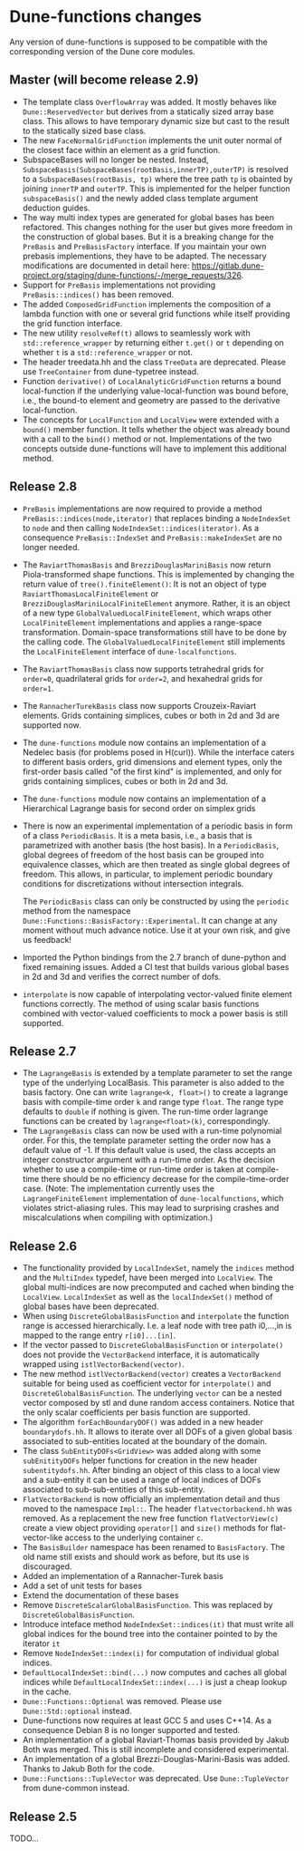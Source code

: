 # Dune-functions changes

Any version of dune-functions is supposed to be compatible with the
corresponding version of the Dune core modules.

## Master (will become release 2.9)

- The template class `OverflowArray` was added. It mostly behaves like `Dune::ReservedVector`
  but derives from a statically sized array base class. This allows to have temporary
  dynamic size but cast to the result to the statically sized base class.
- The new `FaceNormalGridFunction` implements the unit outer normal
  of the closest face within an element as a grid function.
- SubspaceBases will no longer be nested. Instead,
  `SubspaceBasis(SubspaceBases(rootBasis,innerTP),outerTP)`
  is resolved to a `SubspaceBases(rootBasis, tp)` where the tree path `tp`
  is obainted by joining `innerTP` and `outerTP`.
  This is implemented for the helper function `subspaceBasis()`
  and the newly added class template argument deduction guides.
- The way multi index types are generated for global bases has been refactored.
  This changes nothing for the user but gives more freedom in the construction
  of global bases.
  But it is a breaking change for the `PreBasis` and `PreBasisFactory` interface.
  If you maintain your own prebasis implementions, they have to be adapted.
  The necessary modifications are documented in detail here: https://gitlab.dune-project.org/staging/dune-functions/-/merge_requests/326.
- Support for `PreBasis` implementations not providing `PreBasis::indices()`
  has been removed.
- The added `ComposedGridFunction` implements the composition of a
  lambda function with one or several grid functions while itself
  providing the grid function interface.
- The new utility `resolveRef(t)` allows to seamlessly work with
  `std::reference_wrapper` by returning either `t.get()` or `t`
  depending on whether `t` is a  `std::reference_wrapper` or not.
- The header treedata.hh and the class `TreeData` are deprecated.
  Please use `TreeContainer` from dune-typetree instead.
- Function `derivative()` of `LocalAnalyticGridFunction` returns a bound
  local-function if the underlying value-local-function was bound before, i.e.,
  the bound-to element and geometry are passed to the derivative local-function.
- The concepts for `LocalFunction` and `LocalView` were extended with
  a `bound()` member function. It tells whether the object was already
  bound with a call to the `bind()` method or not.  Implementations of
  the two concepts outside dune-functions will have to implement this
  additional method.

## Release 2.8

- `PreBasis` implementations are now required to provide a method
  `PreBasis::indices(node,iterator)` that replaces binding a `NodeIndexSet`
  to `node` and then calling `NodeIndexSet::indices(iterator)`.
  As a consequence `PreBasis::IndexSet` and `PreBasis::makeIndexSet`
  are no longer needed.

- The `RaviartThomasBasis` and `BrezziDouglasMariniBasis` now return
  Piola-transformed shape functions.  This is implemented by changing
  the return value of `tree().finiteElement()`: It is not an object
  of type `RaviartThomasLocalFiniteElement`
  or `BrezziDouglasMariniLocalFiniteElement` anymore. Rather, it is
  an object of a new type `GlobalValuedLocalFiniteElement`, which wraps
  other `LocalFiniteElement` implementations and applies a range-space
  transformation.  Domain-space transformations still have to be done
  by the calling code. The `GlobalValuedLocalFiniteElement` still
  implements the `LocalFiniteElement` interface of `dune-localfunctions`.

- The `RaviartThomasBasis` class now supports tetrahedral grids for `order=0`,
  quadrilateral grids for `order=2`, and hexahedral grids for `order=1`.

- The `RannacherTurekBasis` class now supports Crouzeix-Raviart elements.
  Grids containing simplices, cubes or both in 2d and 3d are supported now.

- The `dune-functions` module now contains an implementation of a
  Nedelec basis (for problems posed in H(curl)).  While the interface
  caters to different basis orders, grid dimensions and element types,
  only the first-order basis called "of the first kind" is implemented,
  and only for grids containing simplices, cubes or both in 2d and 3d.

- The `dune-functions` module now contains an implementation of a Hierarchical Lagrange
  basis for second order on simplex grids

- There is now an experimental implementation of a periodic basis in form
  of a class `PeriodicBasis`.  It is a meta basis, i.e., a basis that is
  parametrized with another basis (the host basis).  In a `PeriodicBasis`,
  global degrees of freedom of the host basis can be grouped into
  equivalence classes, which are then treated as single global degrees
  of freedom.  This allows, in particular, to implement periodic
  boundary conditions for discretizations without intersection integrals.

  The `PeriodicBasis` class can only be constructed by using the `periodic`
  method from the namespace `Dune::Functions::BasisFactory::Experimental`.
  It can change at any moment without much advance notice.  Use it at your
  own risk, and give us feedback!

- Imported the Python bindings from the 2.7 branch of dune-python and fixed remaining issues.
  Added a CI test that builds various global bases in 2d and 3d  and verifies the correct number of dofs.

- `interpolate` is now capable of interpolating vector-valued finite element functions correctly.
  The method of using scalar basis functions combined with vector-valued coefficients to mock a power basis is still supported.

## Release 2.7

- The `LagrangeBasis` is extended by a template parameter to set the range type of
  the underlying LocalBasis. This parameter is also added to the basis factory.
  One can write `lagrange<k, float>()` to create a lagrange basis with compile-time
  order `k` and range type `float`. The range type defaults to `double` if
  nothing is given. The run-time order lagrange functions can be created by
  `lagrange<float>(k)`, correspondingly.
- The `LagrangeBasis` class can now be used with a run-time polynomial order.
  For this, the template parameter setting the order now has a default value of -1.
  If this default value is used, the class accepts an integer constructor
  argument with a run-time order.  As the decision whether to use a compile-time
  or run-time order is taken at compile-time there should be no efficiency
  decrease for the compile-time-order case.
  (Note: The implementation currently uses the `LagrangeFiniteElement`
  implementation of `dune-localfunctions`, which violates strict-aliasing rules.
  This may lead to surprising crashes and miscalculations when compiling
  with optimization.)

## Release 2.6

- The functionality provided by `LocalIndexSet`, namely the `indices`
  method and the `MultiIndex` typedef, have been merged into
  `LocalView`.  The global multi-indices are now precomputed and cached
  when binding the `LocalView`. `LocalIndexSet` as well as the `localIndexSet()`
  method of global bases have been deprecated.
- When using `DiscreteGlobalBasisFunction` and `interpolate` the
  function range is accessed hierarchically. I.e. a leaf node
  with tree path i0,...,in is mapped to the range entry `r[i0]...[in]`.
- If the vector passed to `DiscreteGlobalBasisFunction` or `interpolate()`
  does not provide the `VectorBackend` interface, it is automatically
  wrapped using `istlVectorBackend(vector)`.
- The new method `istlVectorBackend(vector)` creates a `VectorBackend`
  suitable for being used as coefficient vector for `interpolate()`
  and `DiscreteGlobalBasisFunction`. The underlying `vector` can
  be a nested vector composed by stl and dune random access containers.
  Notice that the only scalar coefficients per basis function are supported.
- The algorithm `forEachBoundaryDOF()` was added in a new header `boundarydofs.hh`.
  It allows to iterate over all DOFs of a given global basis associated to sub-entities
  located at the boundary of the domain.
- The class `SubEntityDOFs<GridView>` was added along with some `subEnitityDOFs`
  helper functions for creation in the new header `subentitydofs.hh`. After
  binding an object of this class to a local view and a sub-entity it can be
  used a range of local indices of DOFs associated to sub-sub-entities of this sub-entity.
- `FlatVectorBackend` is now officially an implementation detail and thus moved
  to the namespace `Impl::`. The header `flatvectorbackend.hh` was removed.
  As a replacement the new free function `flatVectorView(c)` create a view
  object providing `operator[]` and `size()` methods for flat-vector-like
  access to the underlying container `c`.
- The `BasisBuilder` namespace has been renamed to `BasisFactory`.
  The old name still exists and should work as before, but its use
  is discouraged.
- Added an implementation of a Rannacher-Turek basis
- Add a set of unit tests for bases
- Extend the documentation of these bases
- Remove `DiscreteScalarGlobalBasisFunction`. This was replaced by `DiscreteGlobalBasisFunction`.
- Introduce inteface method `NodeIndexSet::indices(it)` that must write all global
  indices for the bound tree into the container pointed to by the iterator `it`
- Remove `NodeIndexSet::index(i)` for computation of individual global indices.
- `DefaultLocalIndexSet::bind(...)` now computes and caches all global indices
  while `DefaultLocalIndexSet::index(...)` is just a cheap lookup in the cache.
- `Dune::Functions::Optional` was removed. Please use `Dune::Std::optional` instead.
- Dune-functions now requires at least GCC 5 and uses C++14. As a consequence
  Debian 8 is no longer supported and tested.
- An implementation of a global Raviart-Thomas basis provided by Jakub Both was merged.
  This is still incomplete and considered experimental.
- An implementation of a global Brezzi-Douglas-Marini-Basis was added.  Thanks to Jakub Both
  for the code.
- `Dune::Functions::TupleVector` was deprecated. Use `Dune::TupleVector` from dune-common instead.

## Release 2.5

TODO...
